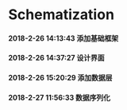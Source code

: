 # Schematization

#### 2018-2-26 14:13:43 添加基础框架
#### 2018-2-26 14:37:27 设计界面
#### 2018-2-26 15:20:29 添加数据层
#### 2018-2-27 11:56:33 数据序列化